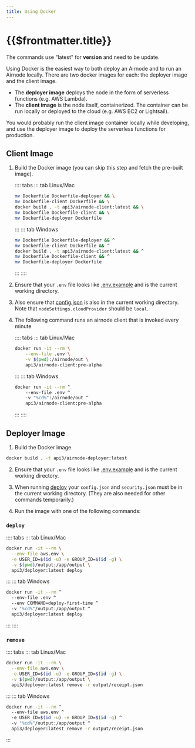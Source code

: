 ```yaml
---
title: Using Docker
---
```


# {{$frontmatter.title}}

<TocHeader />
<TOC class="table-of-contents" :include-level="[2,3]" />

<Fix>The commands use "latest" for <b>version</b> and need to be update.</Fix>

Using Docker is the easiest way to both deploy an Airnode and to run an Airnode locally. There are two docker images for each: the deployer image and the client image. 

- The **deployer image** deploys the node in the form of serverless functions (e.g. AWS Lambda). 
- The **client image** is the node itself, containerized. The container can be run locally or deployed to the cloud (e.g. AWS EC2 or Lightsail). 

You would probably run the client image container locally while developing, and use the deployer image to deploy the serverless functions for production.

## Client Image

1. Build the Docker image (you can skip this step and fetch the pre-built image).
  
    :::: tabs
    ::: tab Linux/Mac
      ```sh
      mv Dockerfile Dockerfile-deployer && \
      mv Dockerfile-client Dockerfile && \
      docker build . -t api3/airnode-client:latest && \
      mv Dockerfile Dockerfile-client && \
      mv Dockerfile-deployer Dockerfile
      ```
    :::
    ::: tab Windows
      ```sh
      mv Dockerfile Dockerfile-deployer && ^
      mv Dockerfile-client Dockerfile && ^
      docker build . -t api3/airnode-client:latest && ^
      mv Dockerfile Dockerfile-client && ^
      mv Dockerfile-deployer Dockerfile
      ```
    :::
    ::::

2. Ensure that your `.env` file looks like [.env.example](https://github.com/api3dao/airnode/blob/pre-alpha/packages/node/__dev__/.env.example) and is the current working directory.

3. Also ensure that [config.json](https://github.com/api3dao/airnode/blob/pre-alpha/packages/node/__dev__/config.json.example) is also in the current working directory.
Note that `nodeSettings.cloudProvider` should be `local`.

4. The following command runs an airnode client that is invoked every minute

    :::: tabs
    ::: tab Linux/Mac
      ```sh
      docker run -it --rm \
          --env-file .env \
          -v $(pwd):/airnode/out \
          api3/airnode-client:pre-alpha
      ```
    :::
    ::: tab Windows
      ```sh
      docker run -it --rm ^
          --env-file .env ^
          -v "%cd%":/airnode/out ^
          api3/airnode-client:pre-alpha
      ```
    :::
    ::::


## Deployer Image

1. Build the Docker image
```sh
docker build . -t api3/airnode-deployer:latest
```

2. Ensure that your `.env` file looks like [.env.example](https://github.com/api3dao/airnode/blob/pre-alpha/packages/deployer/.env.example) and is the current working directory.

3. When running [deploy](#deploy) your `config.json` and `security.json` must be in the current working directory.
(They are also needed for other commands temporarily.)

4. Run the image with one of the following commands:

### `deploy`

:::: tabs
::: tab Linux/Mac
  ```sh
  docker run -it --rm \
    --env-file aws.env \
    -e USER_ID=$(id -u) -e GROUP_ID=$(id -g) \
    -v $(pwd)/output:/app/output \
    api3/deployer:latest deploy
  ```
:::
::: tab Windows
  ```sh
  docker run -it --rm ^
    --env-file .env ^
    --env COMMAND=deploy-first-time ^
    -v "%cd%"/output:/app/output ^
    api3/deployer:latest deploy
  ```
:::
::::

### `remove`

:::: tabs
::: tab Linux/Mac
  ```sh
  docker run -it --rm \
    --env-file aws.env \
    -e USER_ID=$(id -u) -e GROUP_ID=$(id -g) \
    -v $(pwd)/output:/app/output \
    api3/deployer:latest remove -r output/receipt.json
  ```
:::
::: tab Windows
  ```sh
  docker run -it --rm ^
    --env-file aws.env ^
    -e USER_ID=$(id -u) -e GROUP_ID=$(id -g) ^
    -v "%cd%"/output:/app/output ^
    api3/deployer:latest remove -r output/receipt.json
  ```
:::
